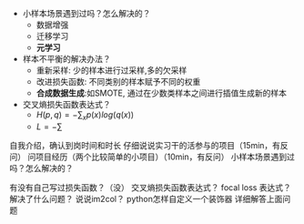 - 小样本场景遇到过吗？怎么解决的？
  - 数据增强
  - 迁移学习
  - **元学习**
- 样本不平衡的解决办法？
  - 重新采样: 少的样本进行过采样,多的欠采样
  - 改进损失函数: 不同类别的样本赋予不同的权重
  - **合成数据生成**:如SMOTE, 通过在少数类样本之间进行插值生成新的样本
- 交叉熵损失函数表达式？
  - $H(p,q)=-\sum_{x}p(x)log(q(x))$
  - $L=-\sum$



自我介绍，确认到岗时间和时长
仔细说说实习干的活参与的项目（15min，有反问）
问项目经历（两个比较简单的小项目）（10min，有反问）
小样本场景遇到过吗？怎么解决的？

有没有自己写过损失函数？（没）
交叉熵损失函数表达式？
focal loss 表达式？解决了什么问题？
说说im2col？
python怎样自定义一个装饰器
详细解答上面问题